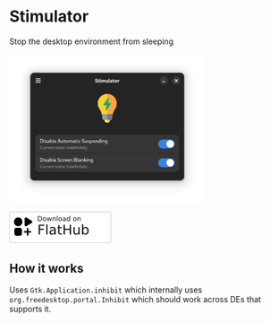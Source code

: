 # Stimulator

Stop the desktop environment from sleeping

<div style="display:flex;">
<img style="width:25em" src="https://raw.githubusercontent.com/sigmaSd/stimulator/master/distro/demo.png"/>
</div>

[![Get it from FlatHub](https://raw.githubusercontent.com/hmlendea/readme-assets/master/badges/stores/flathub.png)](https://flathub.org/apps/io.github.sigmasd.nosleep)

## How it works

Uses `Gtk.Application.inhibit` which internally uses
`org.freedesktop.portal.Inhibit` which should work across DEs that supports it.
